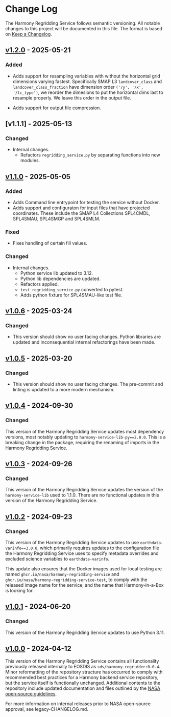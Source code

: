 # Change Log

The Harmony Regridding Service follows semantic versioning. All notable changes
to this project will be documented in this file. The format is based on [Keep a
Changelog](http://keepachangelog.com/en/1.0.0/).

## [v1.2.0] - 2025-05-21

### Added

- Adds support for resampling variables with without the horizontal grid
  dimensions varying fastest.  Specifically SMAP L3 `landcover_class` and
  `landcover_class_fraction` have dimension order `('/y', '/x', '/lc_type')`,
  we reorder the dimesions to put the horizontal dims last to resample
  properly. We leave this order in the output file.

- Adds support for output file compression.

## [v1.1.1] - 2025-05-13

### Changed

- Internal changes.
  + Refactors `regridding_service.py` by separating functions into new
  modules.


## [v1.1.0] - 2025-05-05

### Added
- Adds Command line entrypoint for testing the service without Docker.
- Adds support and configuraton for input files that have projected
  coordinates. These include the SMAP L4 Collections SPL4CMDL, SPL4SMAU,
  SPL4SMGP and SPL4SMLM.

### Fixed
- Fixes handling of certain fill values.

### Changed
- Internal changes.
  + Python service lib updated to 3.12.
  + Python lib dependencies are updated.
  + Refactors applied.
  + `test_regridding_service.py` converted to pytest.
  + Adds python fixture for SPL4SMAU-like test file.


## [v1.0.6] - 2025-03-24

### Changed
- This version should show no user facing changes. Python libraries are updated
  and inconsequential internal refactorings have been made.


## [v1.0.5] - 2025-03-20

### Changed
- This version should show no user facing changes. The pre-commit and
  linting is updated to a more modern mechanism.

## [v1.0.4] - 2024-09-30

### Changed
This version of the Harmony Regridding Service updates most dependency versions,
most notably updating to `harmony-service-lib-py==2.0.0`. This is a breaking
change in the package, requiring the renaming of imports in the Harmony
Regridding Service.

## [v1.0.3] - 2024-09-26

### Changed
This version of the Harmony Regridding Service updates the version of the
`harmony-service-lib` used to 1.1.0. There are no functional updates in this
version of the Harmony Regridding Service.

## [v1.0.2] - 2024-09-23

### Changed
This version of the Harmony Regridding Service updates to use
`earthdata-varinfo==3.0.0`, which primarily requires updates to the
configuration file the Harmony Regridding Service uses to specify metadata
overrides and excluded science variables to `earthdata-varinfo`.

This update also ensures that the Docker images used for local testing are
named `ghcr.io/nasa/harmony-regridding-service` and
`ghcr.io/nasa/harmony-regridding-service-test`, to comply with the released
image name for the service, and the name that Harmony-in-a-Box is looking for.

## [v1.0.1] - 2024-06-20

### Changed
This version of the Harmony Regridding Service updates to use Python 3.11.

## [v1.0.0] -  2024-04-12

This version of the Harmony Regridding Service contains all functionality
previously released internally to EOSDIS as `sds/harmony-regridder:0.0.4`.
Minor reformatting of the repository structure has occurred to comply with
recommended best practices for a Harmony backend service repository, but the
service itself is functionally unchanged. Additional contents to the repository
include updated documentation and files outlined by the
[NASA open-source guidelines](https://code.nasa.gov/#/guide).

For more information on internal releases prior to NASA open-source approval,
see legacy-CHANGELOG.md.

[v1.2.0]: https://github.com/nasa/harmony-regridding-service/releases/tag/1.2.0
[v1.1.0]: https://github.com/nasa/harmony-regridding-service/releases/tag/1.1.0
[v1.0.6]: https://github.com/nasa/harmony-regridding-service/releases/tag/1.0.6
[v1.0.5]: https://github.com/nasa/harmony-regridding-service/releases/tag/1.0.5
[v1.0.4]: https://github.com/nasa/harmony-regridding-service/releases/tag/1.0.4
[v1.0.3]: https://github.com/nasa/harmony-regridding-service/releases/tag/1.0.3
[v1.0.2]: https://github.com/nasa/harmony-regridding-service/releases/tag/1.0.2
[v1.0.1]: https://github.com/nasa/harmony-regridding-service/releases/tag/1.0.1
[v1.0.0]: https://github.com/nasa/harmony-regridding-service/releases/tag/1.0.0
